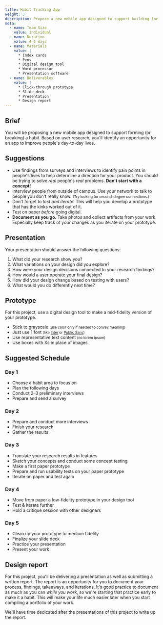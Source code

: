 ```yaml
---
title: Habit Tracking App
weight: 3
description: Propose a new mobile app designed to support building (or breaking) a habit. Based on user research, you'll identify an opportunity for an app to improve people's day-to-day lives.
meta:
  - name: Team Size
    value: Individual
  - name: Duration
    value: 4–5 days
  - name: Materials
    value: |
      * Index cards
      * Pens
      * Digital design tool
      * Word processor
      * Presentation software
  - name: Deliverables
    value: |
      * Click-through prototype
      * Slide deck
      * Presentation
      * Design report
---
```


## Brief

You will be proposing a new mobile app designed to support forming (or breaking) a habit. Based on user research, you'll identify an opportunity for an app to improve people's day-to-day lives.

## Suggestions

* Use findings from surveys and interviews to identify pain points in people's lives to help determine a direction for your product. You should be trying to solve *real* people's *real* problems. **Don't start with a concept!**
* Interview people from outside of campus. Use your network to talk to people you don't really know. <small>(Try looking for second-degree connections.)</small>
* Don't forget to *test and iterate*! This will help you develop a prototype that has the kinks worked out of it.
* Test on paper *before* going digital.
* **Document as you go.** Take photos and collect artifacts from your work. Especially keep track of your changes as you iterate on your prototype.

## Presentation

Your presentation should answer the following questions:

1. What did your research show you?
2. What variations on your design did you explore?
3. How were your design decisions connected to your research findings?
4. How would a user operate your final design?
5. How did your design change based on testing with users?
6. What would you do differently next time?

## Prototype

For this project, use a digital design tool to make a mid-fidelity version of your prototype.

* Stick to grayscale <small>(use color only if needed to convey meaning)</small>
* Just use 1 font <small>(like [Inter](https://rsms.me/inter/) or [Public Sans](https://duckduckgo.com/?q=public+sans&t=osx))</small>
* Use representative text content <small>(no lorem ipsum)</small>
* Use boxes with Xs in place of images


## Suggested Schedule

<div class="schedule row full-bleed">
  <div>

  ### Day 1

  * Choose a habit area to focus on
  * Plan the following days
  * Conduct 2–3 preliminary interviews
  * Prepare and send a survey
  </div>
  <div>

  ### Day 2

  * Prepare and conduct more interviews
  * Finish your research
  * Gather the results
  </div>
  <div>

  ### Day 3

  * Translate your research results in features
  * Sketch your concepts and conduct some concept testing
  * Make a first paper prototype
  * Prepare and run usability tests on your paper prototype
  * Iterate on paper and test again
  </div>
  <div>

  ### Day 4

  * Move from paper a low-fidelity prototype in your design tool
  * Test & iterate further
  * Hold a critique session with other designers
  </div>
  <div>

  ### Day 5

  * Clean up your prototype to medium fidelity
  * Finalize your slide deck
  * Practice your presentation
  * Present your work
  </div>
</div>


## Design report

For this project, you'll be delivering a presentation as well as submitting a written report. The report is an opportunity for you to document your process, findings, takeaways, and iterations. It's good practice to document as much as you can *while you work*, so we're starting that practice early to make it a habit. This will make your life much easier later when you start compiling a portfolio of your work.

We'll have time dedicated after the presentations of this project to write up the report.
